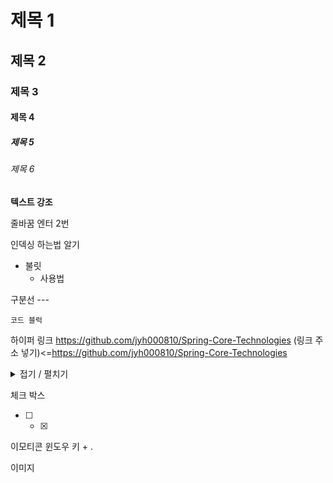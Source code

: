 # 제목 1
## 제목 2
### 제목 3
#### 제목 4
##### 제목 5
###### 제목 6

**텍스트 강조**

줄바꿈 엔터 2번

인덱싱
하는법
알기


+ 불릿
  + 사용법

구분선 ---

```
코드 블럭
```

하이퍼 링크 <https://github.com/jyh000810/Spring-Core-Technologies>
(링크 주소 넣기)<=https://github.com/jyh000810/Spring-Core-Technologies

<details>
  <summary>접기 / 펼치기</summary>
  이곳에 접은 내용 적기
</details>

체크 박스
- [ ] - [x]

이모티콘 윈도우 키 + .

이미지
